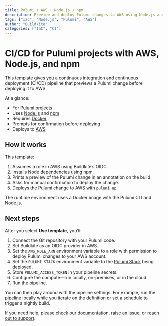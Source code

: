 ```yaml
---
title: Pulumi + AWS + Node.js + npm
description: Preview and deploy Pulumi changes to AWS using Node.js and npm
tags: ["IaC", "Node.js", "Pulumi", "AWS"]
author: "Buildkite"
categories: ["IaC", "CI"]
---
```


# CI/CD for Pulumi projects with AWS, Node.js, and npm

This template gives you a continuous integration and continuous deployment (CI/CD) pipeline that previews a Pulumi change before deploying it to AWS.

At a glance:

- For [Pulumi projects](https://www.pulumi.com/)
- Uses [Node.js](https://www.pulumi.com/) and [npm](https://www.npmjs.com/)
- Requires [Docker](https://www.npmjs.com/)
- Prompts for confirmation before deploying
- Deploys to [AWS](https://aws.amazon.com/)

## How it works

This template:

1. Assumes a role in AWS using Buildkite’s OIDC.
2. Installs Node dependencies using npm.
3. Prints a preview of the Pulumi change in an annotation on the build.
4. Asks for manual confirmation to deploy the change.
5. Deploys the Pulumi change to AWS with `pulumi up`.

The runtime environment uses a Docker image with the Pulumi CLI and Node.js.

## Next steps

After you select **Use template**, you’ll:

1. Connect the Git repository with your Pulumi code.
2. Set Buildkite as an OIDC provider in AWS.
3. Set the `AWS_ROLE_ARN` environment variable to a role with permission to deploy Pulumi changes to your AWS account.
4. Set the `PULUMI_STACK` environment variable to the [Pulumi Stack](https://buildkite.com/support) being deployed.
5. Store `PULUMI_ACCESS_TOKEN` in your pipeline secrets.
6. Configure the compute—run locally, on-premises, or in the cloud.
7. Run the pipeline.

You can then play around with the pipeline settings. For example, run the pipeline locally while you iterate on the definition or set a schedule to trigger a nightly build.

If you need help, please [check our documentation](https://buildkite.com/docs/pipelines/configuration-overview), [raise an issue](https://github.com/buildkite/templates/issues), or [reach out to support](https://buildkite.com/support).
